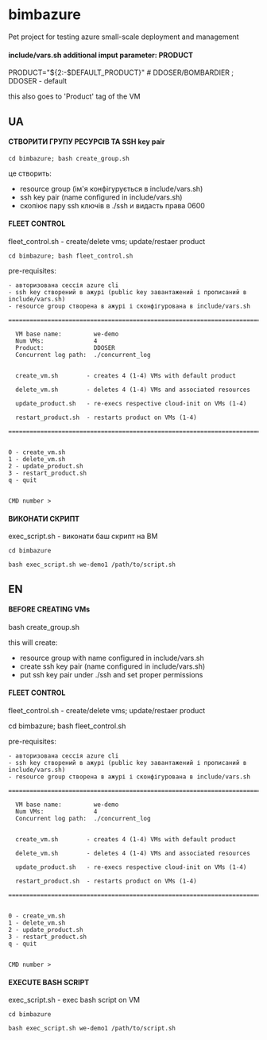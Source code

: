 # bimbazure
Pet project for testing azure small-scale deployment and management

#### include/vars.sh additional imput parameter: PRODUCT
PRODUCT="${2:-$DEFAULT_PRODUCT}"  # DDOSER/BOMBARDIER ; DDOSER - default


this also goes to 'Product' tag of the VM


## UA
#### СТВОРИТИ ГРУПУ РЕСУРСІВ ТА SSH key pair
```
cd bimbazure; bash create_group.sh
```

це створить:

  - resource group (ім'я конфігурується в include/vars.sh)
  - ssh key pair (name configured in include/vars.sh)
  - скопіює пару ssh ключів в ./ssh и видасть права 0600


#### FLEET CONTROL
fleet_control.sh - create/delete vms; update/restaer product
```
cd bimbazure; bash fleet_control.sh
```
pre-requisites:

    - авторизована сессія azure cli
    - ssh key створений в ажурі (public key завантажений і прописаний в include/vars.sh)
    - resource group створена в ажурі і сконфігурована в include/vars.sh

```
============================================================================

  VM base name:         we-demo
  Num VMs:              4
  Product:              DDOSER
  Concurrent log path:  ./concurrent_log 


  create_vm.sh        - creates 4 (1-4) VMs with default product 

  delete_vm.sh        - deletes 4 (1-4) VMs and associated resources 

  update_product.sh   - re-execs respective cloud-init on VMs (1-4) 

  restart_product.sh  - restarts product on VMs (1-4) 

============================================================================


0 - create_vm.sh
1 - delete_vm.sh
2 - update_product.sh
3 - restart_product.sh
q - quit


CMD number >
```


#### ВИКОНАТИ СКРИПТ
exec_script.sh - виконати баш скрипт на ВМ
```
cd bimbazure

bash exec_script.sh we-demo1 /path/to/script.sh
```

## EN
#### BEFORE CREATING VMs
bash create_group.sh

this will create:

  - resource group with name configured in include/vars.sh
  - create ssh key pair (name configured in include/vars.sh)
  - put ssh key pair under ./ssh and set proper permissions


#### FLEET CONTROL
fleet_control.sh - create/delete vms; update/restaer product

cd bimbazure; bash fleet_control.sh

pre-requisites:

    - авторизована сессія azure cli
    - ssh key створений в ажурі (public key завантажений і прописаний в include/vars.sh)
    - resource group створена в ажурі і сконфігурована в include/vars.sh

```
============================================================================

  VM base name:         we-demo
  Num VMs:              4
  Concurrent log path:  ./concurrent_log


  create_vm.sh        - creates 4 (1-4) VMs with default product

  delete_vm.sh        - deletes 4 (1-4) VMs and associated resources

  update_product.sh   - re-execs respective cloud-init on VMs (1-4)

  restart_product.sh  - restarts product on VMs (1-4)

============================================================================


0 - create_vm.sh
1 - delete_vm.sh
2 - update_product.sh
3 - restart_product.sh
q - quit


CMD number >
```

#### EXECUTE BASH SCRIPT
exec_script.sh - exec bash script on VM
```
cd bimbazure

bash exec_script.sh we-demo1 /path/to/script.sh
```
